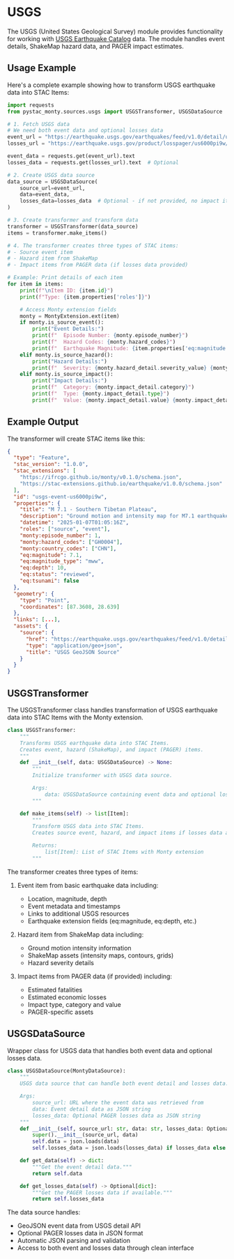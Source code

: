 # USGS

The USGS (United States Geological Survey) module provides functionality for working with [USGS Earthquake Catalog](https://earthquake.usgs.gov/) data. The module handles event details, ShakeMap hazard data, and PAGER impact estimates.

## Usage Example

Here's a complete example showing how to transform USGS earthquake data into STAC Items:

```python
import requests
from pystac_monty.sources.usgs import USGSTransformer, USGSDataSource

# 1. Fetch USGS data
# We need both event data and optional losses data
event_url = "https://earthquake.usgs.gov/earthquakes/feed/v1.0/detail/us6000pi9w.geojson"
losses_url = "https://earthquake.usgs.gov/product/losspager/us6000pi9w/json/losses.json"

event_data = requests.get(event_url).text
losses_data = requests.get(losses_url).text  # Optional

# 2. Create USGS data source
data_source = USGSDataSource(
    source_url=event_url,
    data=event_data,
    losses_data=losses_data  # Optional - if not provided, no impact items created
)

# 3. Create transformer and transform data
transformer = USGSTransformer(data_source)
items = transformer.make_items()

# 4. The transformer creates three types of STAC items:
# - Source event item
# - Hazard item from ShakeMap
# - Impact items from PAGER data (if losses data provided)

# Example: Print details of each item
for item in items:
    print(f"\nItem ID: {item.id}")
    print(f"Type: {item.properties['roles']}")

    # Access Monty extension fields
    monty = MontyExtension.ext(item)
    if monty.is_source_event():
        print("Event Details:")
        print(f"  Episode Number: {monty.episode_number}")
        print(f"  Hazard Codes: {monty.hazard_codes}")
        print(f"  Earthquake Magnitude: {item.properties['eq:magnitude']} {item.properties['eq:magnitude_type']}")
    elif monty.is_source_hazard():
        print("Hazard Details:")
        print(f"  Severity: {monty.hazard_detail.severity_value} {monty.hazard_detail.severity_unit}")
    elif monty.is_source_impact():
        print("Impact Details:")
        print(f"  Category: {monty.impact_detail.category}")
        print(f"  Type: {monty.impact_detail.type}")
        print(f"  Value: {monty.impact_detail.value} {monty.impact_detail.unit}")
```

## Example Output

The transformer will create STAC items like this:

```json
{
  "type": "Feature",
  "stac_version": "1.0.0",
  "stac_extensions": [
    "https://ifrcgo.github.io/monty/v0.1.0/schema.json",
    "https://stac-extensions.github.io/earthquake/v1.0.0/schema.json"
  ],
  "id": "usgs-event-us6000pi9w",
  "properties": {
    "title": "M 7.1 - Southern Tibetan Plateau",
    "description": "Ground motion and intensity map for M7.1 earthquake",
    "datetime": "2025-01-07T01:05:16Z",
    "roles": ["source", "event"],
    "monty:episode_number": 1,
    "monty:hazard_codes": ["GH0004"],
    "monty:country_codes": ["CHN"],
    "eq:magnitude": 7.1,
    "eq:magnitude_type": "mww",
    "eq:depth": 10,
    "eq:status": "reviewed",
    "eq:tsunami": false
  },
  "geometry": {
    "type": "Point",
    "coordinates": [87.3608, 28.639]
  },
  "links": [...],
  "assets": {
    "source": {
      "href": "https://earthquake.usgs.gov/earthquakes/feed/v1.0/detail/us6000pi9w.geojson",
      "type": "application/geo+json",
      "title": "USGS GeoJSON Source"
    }
  }
}
```

## USGSTransformer

The USGSTransformer class handles transformation of USGS earthquake data into STAC Items with the Monty extension.

```python
class USGSTransformer:
    """
    Transforms USGS earthquake data into STAC Items.
    Creates event, hazard (ShakeMap), and impact (PAGER) items.
    """
    def __init__(self, data: USGSDataSource) -> None:
        """
        Initialize transformer with USGS data source.

        Args:
            data: USGSDataSource containing event data and optional losses data
        """

    def make_items(self) -> list[Item]:
        """
        Transform USGS data into STAC Items.
        Creates source event, hazard, and impact items if losses data available.

        Returns:
            list[Item]: List of STAC Items with Monty extension
        """
```

The transformer creates three types of items:

1. Event item from basic earthquake data including:
   - Location, magnitude, depth
   - Event metadata and timestamps
   - Links to additional USGS resources
   - Earthquake extension fields (eq:magnitude, eq:depth, etc.)

2. Hazard item from ShakeMap data including:
   - Ground motion intensity information
   - ShakeMap assets (intensity maps, contours, grids)
   - Hazard severity details

3. Impact items from PAGER data (if provided) including:
   - Estimated fatalities
   - Estimated economic losses
   - Impact type, category and value
   - PAGER-specific assets

## USGSDataSource

Wrapper class for USGS data that handles both event data and optional losses data.

```python
class USGSDataSource(MontyDataSource):
    """
    USGS data source that can handle both event detail and losses data.

    Args:
        source_url: URL where the event data was retrieved from
        data: Event detail data as JSON string
        losses_data: Optional PAGER losses data as JSON string
    """
    def __init__(self, source_url: str, data: str, losses_data: Optional[str] = None):
        super().__init__(source_url, data)
        self.data = json.loads(data)
        self.losses_data = json.loads(losses_data) if losses_data else None

    def get_data(self) -> dict:
        """Get the event detail data."""
        return self.data

    def get_losses_data(self) -> Optional[dict]:
        """Get the PAGER losses data if available."""
        return self.losses_data
```

The data source handles:
- GeoJSON event data from USGS detail API
- Optional PAGER losses data in JSON format
- Automatic JSON parsing and validation
- Access to both event and losses data through clean interface

